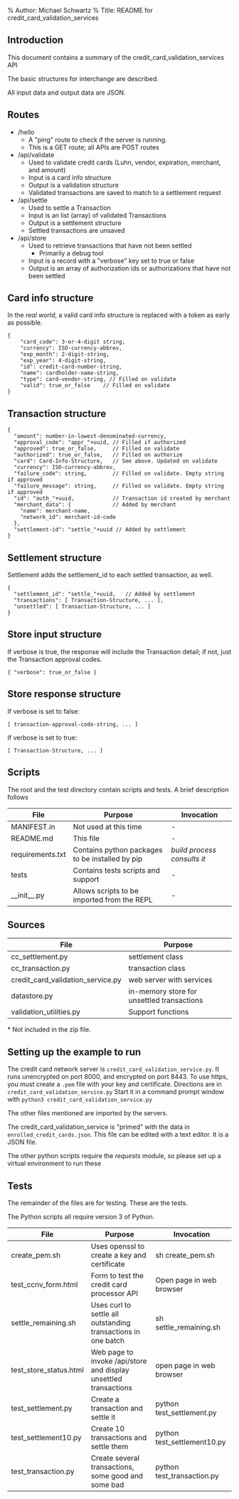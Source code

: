 % Author: Michael Schwartz
% Title: README for credit_card_validation_services

Introduction
------------

This document contains a summary of the credit_card_validation_services API

The basic structures for interchange are described.

All input data and output data are JSON.

Routes
-------------------

- /hello
  - A "ping" route to check if the server is running.
  - This is a GET route; all APIs are POST routes
- /api/validate
  - Used to validate credit cards (Luhn, vendor, expiration, merchant, and amount)
  - Input is a card info structure
  - Output is a validation structure
  - Validated transactions are saved to match to a settlement request
- /api/settle
  - Used to settle a Transaction
  - Input is an list (array) of validated Transactions
  - Output is a settlement structure
  - Settled transactions are unsaved
- /api/store
  - Used to retrieve transactions that have not been settled
    - Primarily a debug tool
  - Input is a record with a "verbose" key set to true or false
  - Output is an array of authorization ids or authorizations that have not been settled

Card info structure
-------------------

In the _real world_, a valid card info structure is replaced with a token as early as possible.

```
{
    "card_code": 3-or-4-digit string,
    "currency": ISO-currency-abbrev,
    "exp_month": 2-digit-string,
    "exp_year": 4-digit-string,
    "id": credit-card-number-string,
    "name": cardholder-name-string,
    "type": card-vendor-string, // Filled on validate
    "valid": true_or_false    // Filled on validate
}
```
Transaction structure
---------------------

```
{
  "amount": number-in-lowest-denominated-currency,
  "approval_code": "appr_"+uuid, // Filled if authorized
  "approved": true_or_false,     // Filled on validate
  "authorized": true_or_false,   // Filled on authorize
  "card": Card-Info-Structure,   // See above. Updated on validate
  "currency": ISO-currency-abbrev,
  "failure_code": string,        // Filled on validate. Empty string if approved
  "failure_message": string,     // Filled on validate. Empty string if approved
  "id": "auth_"+uuid,            // Transaction id created by merchant
  "merchant_data": {             // Added by merchant
    "name": merchant-name,
    "network_id": merchant-id-code
  },
  "settlement-id": "settle_"+uuid // Added by settlement
}
```

Settlement structure
--------------------

Settlement adds the settlement_id to each settled transaction, as well.

```
{
  "settlement_id": "settle_"+uuid,   // Added by settlement
  "transactions": [ Transaction-Structure, ... ],
  "unsettled": [ Transaction-Structure, ... ]
}
```
Store input structure
---------------------

If verbose is true, the response will include the Transaction detail; if not, just the Transaction approval codes.
```
{ "verbose": true_or_false }
```

Store response structure
------------------------

If verbose is set to false:

```
[ transaction-approval-code-string, ... ]
```

If verbose is set to true:

```
[ Transaction-Structure, ... ]
```
Scripts
------------------

The root and the test directory contain scripts and tests.
A brief description follows

| File             | Purpose                                         | Invocation                  |
|------------------|-------------------------------------------------|-----------------------------|
| MANIFEST.in      | Not used at this time                           | -                           |
| README.md        | This file                                       | -                           |
| requirements.txt | Contains python packages to be installed by pip | _build process consults it_ |
| tests            | Contains tests scripts and support              | -                           |
| \_\_init\_\_.py  | Allows scripts to be imported from the REPL     | -                           |

Sources
-----------------------

| File                              | Purpose                                    |
|-----------------------------------|--------------------------------------------|
| cc_settlement.py                  | settlement class                           |
| cc_transaction.py                 | transaction class                          |
| credit_card_validation_service.py | web server with services                   |
| datastore.py                      | in-memory store for unsettled transactions |
| validation_utilities.py           | Support functions                          |

\* Not included in the zip file.

Setting up the example to run
-----------------------------

The credit card network server is `credit_card_validation_service.py`. 
It runs unencrypted on port 8000, and encrypted on port 8443.
To use https, you must create a `.pem` file with your key and certificate. 
Directions are in `credit_card_validation_service.py`
Start it in a command prompt window with `python3 credit_card_validation_service.py`

The other files mentioned are imported by the servers.

The credit_card_validation_service is "primed" with the data in `enrolled_credit_cards.json`. This file can be edited with a text editor. It is a JSON file.

The other python scripts require the _requests_ module, so please set up a virtual environment to run these

Tests
-----------------------

The remainder of the files are for testing.
These are the tests.

The Python scripts all require version 3 of Python.

| File                   | Purpose                                                          | Invocation                   |
|------------------------|------------------------------------------------------------------|------------------------------|
| create_pem.sh          | Uses openssl to create a key and certificate                     | sh create_pem.sh             |
| test_ccnv_form.html    | Form to test the credit card processor API                       | Open page in web browser     |
| settle_remaining.sh    | Uses curl to settle all outstanding transactions in one batch    | sh settle_remaining.sh       |
| test_store_status.html | Web page to invoke /api/store and display unsettled transactions | open page in web browser     |
| test_settlement.py     | Create a transaction and settle it                               | python  test_settlement.py   |
| test_settlement10.py   | Create 10 transactions and settle them                           | python test_settlement10.py  |
| test_transaction.py    | Create several transactions, some good and some bad              | python test_transaction.py   |

